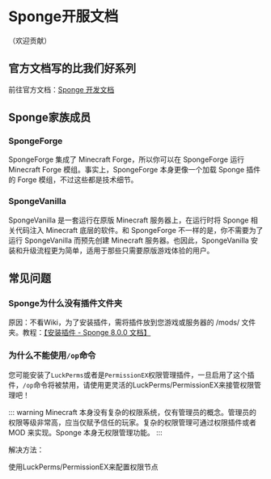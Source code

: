 # Sponge开服文档

（欢迎贡献）

## 官方文档写的比我们好系列

前往官方文档：[Sponge 开发文档](https://docs.spongepowered.org/stable/zh-CN/index.html)

## Sponge家族成员

### SpongeForge

SpongeForge 集成了 Minecraft Forge，所以你可以在 SpongeForge 运行 Minecraft Forge 模组。事实上，SpongeForge 本身更像一个加载 Sponge 插件的 Forge 模组，不过这些都是技术细节。

### SpongeVanilla

SpongeVanilla 是一套运行在原版 Minecraft 服务器上，在运行时将 Sponge 相关代码注入 Minecraft 底层的软件。和 SpongeForge 不一样的是，你不需要为了运行 SpongeVanilla 而预先创建 Minecraft 服务器。也因此，SpongeVanilla 安装和升级流程更为简单，适用于那些只需要原版游戏体验的用户。

## 常见问题

### Sponge为什么没有插件文件夹

原因：不看Wiki，为了安装插件，需将插件放到您游戏或服务器的 /mods/ 文件夹。教程：[【安装插件 - Sponge 8.0.0 文档】](https://docs.spongepowered.org/stable/zh-CN/server/management/plugins.html)

### 为什么不能使用`/op`命令

您可能安装了`LuckPerms`或者是`PermissionEX`权限管理插件，一旦启用了这个插件，`/op`命令将被禁用，请使用更灵活的LuckPerms/PermissionEX来接管权限管理吧！

::: warning
Minecraft 本身没有复杂的权限系统，仅有管理员的概念。管理员的权限等级非常高，应当仅赋予信任的玩家。复杂的权限管理可通过权限插件或者 MOD 来实现。Sponge 本身无权限管理功能。
:::

解决方法：

使用LuckPerms/PermissionEX来配置权限节点
